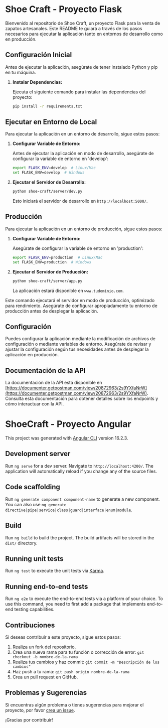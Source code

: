 # Shoe Craft - Proyecto Flask

Bienvenido al repositorio de Shoe Craft, un proyecto Flask para la venta de zapatos artesanales. Este README te guiará a través de los pasos necesarios para ejecutar la aplicación tanto en entornos de desarrollo como en producción.

## Configuración Inicial

Antes de ejecutar la aplicación, asegúrate de tener instalado Python y pip en tu máquina.

1. **Instalar Dependencias:**

   Ejecuta el siguiente comando para instalar las dependencias del proyecto:

   ```bash
   pip install -r requirements.txt
   ```

## Ejecutar en Entorno de Local

Para ejecutar la aplicación en un entorno de desarrollo, sigue estos pasos:

1. **Configurar Variable de Entorno:**

   Antes de ejecutar la aplicación en modo de desarrollo, asegúrate de configurar la variable de entorno en 'develop':

   ```bash
   export FLASK_ENV=develop  # Linux/Mac
   set FLASK_ENV=develop  # Windows
   ```

2. **Ejecutar el Servidor de Desarrollo:**

   ```bash
   python shoe-craft/server/dev.py
   ```

   Esto iniciará el servidor de desarrollo en `http://localhost:5000/`.

## Producción

Para ejecutar la aplicación en un entorno de producción, sigue estos pasos:

1. **Configurar Variable de Entorno:**

   Asegúrate de configurar la variable de entorno en 'production':

   ```bash
   export FLASK_ENV=production  # Linux/Mac
   set FLASK_ENV=production  # Windows
   ```

2. **Ejecutar el Servidor de Producción:**

   ```bash
   python shoe-craft/server/app.py
   ```

   La aplicación estará disponible en `www.tudominio.com`.

Este comando ejecutará el servidor en modo de producción, optimizado para rendimiento. Asegúrate de configurar apropiadamente tu entorno de producción antes de desplegar la aplicación.

## Configuración

Puedes configurar la aplicación mediante la modificación de archivos de configuración o mediante variables de entorno. Asegúrate de revisar y ajustar la configuración según tus necesidades antes de desplegar la aplicación en producción.

## Documentación de la API

La documentación de la API está disponible en [https://documenter.getpostman.com/view/20872963/2s9YXfaNrW](https://documenter.getpostman.com/view/20872963/2s9YXfaNrW). Consulta esta documentación para obtener detalles sobre los endpoints y cómo interactuar con la API.


# ShoeCraft - Proyecto Angular

This project was generated with [Angular CLI](https://github.com/angular/angular-cli) version 16.2.3.

## Development server

Run `ng serve` for a dev server. Navigate to `http://localhost:4200/`. The application will automatically reload if you change any of the source files.

## Code scaffolding

Run `ng generate component component-name` to generate a new component. You can also use `ng generate directive|pipe|service|class|guard|interface|enum|module`.

## Build

Run `ng build` to build the project. The build artifacts will be stored in the `dist/` directory.

## Running unit tests

Run `ng test` to execute the unit tests via [Karma](https://karma-runner.github.io).

## Running end-to-end tests

Run `ng e2e` to execute the end-to-end tests via a platform of your choice. To use this command, you need to first add a package that implements end-to-end testing capabilities.



## Contribuciones

Si deseas contribuir a este proyecto, sigue estos pasos:

1. Realiza un fork del repositorio.
2. Crea una nueva rama para tu función o corrección de error: `git checkout -b nombre-de-la-rama`
3. Realiza tus cambios y haz commit: `git commit -m "Descripción de los cambios"`
4. Haz push a tu rama: `git push origin nombre-de-la-rama`
5. Crea un pull request en GitHub.

## Problemas y Sugerencias

Si encuentras algún problema o tienes sugerencias para mejorar el proyecto, por favor [crea un issue](https://github.com/tu-usuario/shoe-craft/issues).

¡Gracias por contribuir!